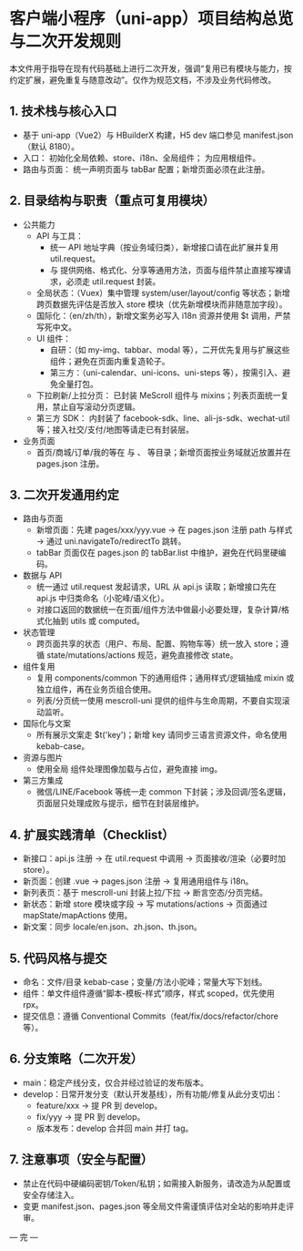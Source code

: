 # 客户端小程序（uni-app）项目结构总览与二次开发规则

本文件用于指导在现有代码基础上进行二次开发，强调“复用已有模块与能力，按约定扩展，避免重复与随意改动”。仅作为规范文档，不涉及业务代码修改。

## 1. 技术栈与核心入口
- 基于 uni-app（Vue2）与 HBuilderX 构建，H5 dev 端口参见 manifest.json（默认 8180）。
- 入口：<mcfile name="main.js" path="/Users/shift/Documents/Trea/client-mini-app-master/main.js"></mcfile> 初始化全局依赖、store、i18n、全局组件；<mcfile name="App.vue" path="/Users/shift/Documents/Trea/client-mini-app-master/App.vue"></mcfile> 为应用根组件。
- 路由与页面：<mcfile name="pages.json" path="/Users/shift/Documents/Trea/client-mini-app-master/pages.json"></mcfile> 统一声明页面与 tabBar 配置；新增页面必须在此注册。

## 2. 目录结构与职责（重点可复用模块）
- 公共能力
  - API 与工具：
    - <mcfile name="common/api.js" path="/Users/shift/Documents/Trea/client-mini-app-master/common/api.js"></mcfile> 统一 API 地址字典（按业务域归类），新增接口请在此扩展并复用 util.request。
    - <mcfile name="common/core/util.js" path="/Users/shift/Documents/Trea/client-mini-app-master/common/core/util.js"></mcfile> 与 <mcfile name="common/utils.js" path="/Users/shift/Documents/Trea/client-mini-app-master/common/utils.js"></mcfile> 提供网络、格式化、分享等通用方法，页面与组件禁止直接写裸请求，必须走 util.request 封装。
  - 全局状态：<mcfile name="store/index.js" path="/Users/shift/Documents/Trea/client-mini-app-master/store/index.js"></mcfile>（Vuex）集中管理 system/user/layout/config 等状态；新增跨页数据先评估是否放入 store 模块（优先新增模块而非随意加字段）。
  - 国际化：<mcfolder name="locale" path="/Users/shift/Documents/Trea/client-mini-app-master/locale"></mcfolder>（en/zh/th），新增文案务必写入 i18n 资源并使用 $t 调用，严禁写死中文。
  - UI 组件：
    - 自研：<mcfolder name="components/common" path="/Users/shift/Documents/Trea/client-mini-app-master/components/common"></mcfolder>（如 my-img、tabbar、modal 等），二开优先复用与扩展这些组件；避免在页面内重复造轮子。
    - 第三方：<mcfolder name="uni_modules" path="/Users/shift/Documents/Trea/client-mini-app-master/uni_modules"></mcfolder>（uni-calendar、uni-icons、uni-steps 等），按需引入、避免全量打包。
  - 下拉刷新/上拉分页：<mcfolder name="mescroll-uni" path="/Users/shift/Documents/Trea/client-mini-app-master/mescroll-uni"></mcfolder> 已封装 MeScroll 组件与 mixins；列表页面统一复用，禁止自写滚动分页逻辑。
  - 第三方 SDK：<mcfolder name="common" path="/Users/shift/Documents/Trea/client-mini-app-master/common"></mcfolder> 内封装了 facebook-sdk、line、ali-js-sdk、wechat-util 等；接入社交/支付/地图等请走已有封装层。
- 业务页面
  - 首页/商城/订单/我的等在 <mcfolder name="pages/index" path="/Users/shift/Documents/Trea/client-mini-app-master/pages/index"></mcfolder> 与 <mcfolder name="pages/order" path="/Users/shift/Documents/Trea/client-mini-app-master/pages/order"></mcfolder>、<mcfolder name="pages/my" path="/Users/shift/Documents/Trea/client-mini-app-master/pages/my"></mcfolder> 等目录；新增页面按业务域就近放置并在 pages.json 注册。

## 3. 二次开发通用约定
- 路由与页面
  - 新增页面：先建 pages/xxx/yyy.vue → 在 pages.json 注册 path 与样式 → 通过 uni.navigateTo/redirectTo 跳转。
  - tabBar 页面仅在 pages.json 的 tabBar.list 中维护，避免在代码里硬编码。
- 数据与 API
  - 统一通过 util.request 发起请求，URL 从 api.js 读取；新增接口先在 api.js 中归类命名（小驼峰/语义化）。
  - 对接口返回的数据统一在页面/组件方法中做最小必要处理，复杂计算/格式化抽到 utils 或 computed。
- 状态管理
  - 跨页面共享的状态（用户、布局、配置、购物车等）统一放入 store；遵循 state/mutations/actions 规范，避免直接修改 state。
- 组件复用
  - 复用 components/common 下的通用组件；通用样式/逻辑抽成 mixin 或独立组件，再在业务页组合使用。
  - 列表/分页统一使用 mescroll-uni 提供的组件与生命周期，不要自实现滚动监听。
- 国际化与文案
  - 所有展示文案走 $t('key')；新增 key 请同步三语言资源文件，命名使用 kebab-case。
- 资源与图片
  - 使用全局 <mcfile name="components/common/my-img.vue" path="/Users/shift/Documents/Trea/client-mini-app-master/components/common/my-img.vue"></mcfile> 组件处理图像加载与占位，避免直接 img。
- 第三方集成
  - 微信/LINE/Facebook 等统一走 common 下封装；涉及回调/签名逻辑，页面层只处理成败与提示，细节在封装层维护。

## 4. 扩展实践清单（Checklist）
- 新接口：api.js 注册 → 在 util.request 中调用 → 页面接收/渲染（必要时加 store）。
- 新页面：创建 .vue → pages.json 注册 → 复用通用组件与 i18n。
- 新列表页：基于 mescroll-uni 封装上拉/下拉 → 断言空态/分页完结。
- 新状态：新增 store 模块或字段 → 写 mutations/actions → 页面通过 mapState/mapActions 使用。
- 新文案：同步 locale/en.json、zh.json、th.json。

## 5. 代码风格与提交
- 命名：文件/目录 kebab-case；变量/方法小驼峰；常量大写下划线。
- 组件：单文件组件遵循“脚本-模板-样式”顺序，样式 scoped，优先使用 rpx。
- 提交信息：遵循 Conventional Commits（feat/fix/docs/refactor/chore 等）。

## 6. 分支策略（二次开发）
- main：稳定产线分支，仅合并经过验证的发布版本。
- develop：日常开发分支（默认开发基线），所有功能/修复从此分支切出：
  - feature/xxx → 提 PR 到 develop。
  - fix/yyy → 提 PR 到 develop。
  - 版本发布：develop 合并回 main 并打 tag。

## 7. 注意事项（安全与配置）
- 禁止在代码中硬编码密钥/Token/私钥；如需接入新服务，请改造为从配置或安全存储注入。
- 变更 manifest.json、pages.json 等全局文件需谨慎评估对全站的影响并走评审。

— 完 —